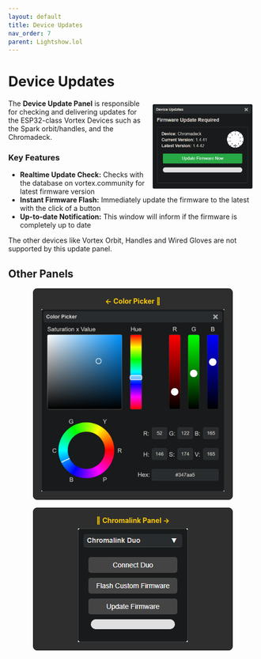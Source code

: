```yaml
---
layout: default
title: Device Updates
nav_order: 7
parent: Lightshow.lol
---
```

<style>
  .panel-grid {
    display: grid;
    grid-template-columns: repeat(auto-fit, minmax(200px, 1fr));
    gap: 16px;
    margin: 0 auto;
    max-width: 80%;
    margin-top: 10px;
  }

  .panel-link {
    background-color: #2e2e2e;
    border-radius: 8px;
    text-decoration: none;
    color: #ffffff;
    padding: 16px;
    display: flex;
    flex-direction: column;
    align-items: center;
    transition: transform 0.2s;
    border: 1px solid #080808;
  }

  .panel-link:hover {
    transform: scale(1.02);
  }

  .panel-title {
    margin-bottom: 8px;
    font-weight: bold;
    color: #ffcc00;
  }

  .panel-img {
    max-width: 100%;
  }
</style>
# Device Updates

<img style="float:right;max-width:40%;margin:10px;" src="assets/images/lightshow-lol-device-update.png">

The **Device Update Panel** is responsible for checking and delivering updates for the ESP32-class Vortex Devices such as the Spark orbit/handles, and the Chromadeck.

### Key Features

- **Realtime Update Check:** Checks with the database on vortex.community for latest firmware version
- **Instant Firmware Flash:** Immediately update the firmware to the latest with the click of a button
- **Up-to-date Notification:** This window will inform if the firmware is completely up to date

The other devices like Vortex Orbit, Handles and Wired Gloves are not supported by this update panel.

## Other Panels

<div class="panel-grid">
  <a href="lightshow_lol_color_picker.html" class="panel-link">
    <span class="panel-title">← Color Picker 🔗</span>
    <img src="assets/images/lightshow-lol-color-picker.png" class="panel-img" alt="Color Picker">
  </a>
  <a href="lightshow_lol_chromalink_duo.html" class="panel-link">
    <span class="panel-title">🔗 Chromalink Panel →</span>
    <img src="assets/images/lightshow-lol-chromalink-duo-basic.png" class="panel-img">
  </a>
</div>

